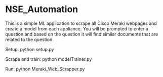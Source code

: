 # NSE_Automation

This is a simple ML application to scrape all Cisco Meraki webpages and create a model from each appliance.
You will be prompted to enter a question and based on the question it will find similar documents that are related to the question.

Setup:  python setup.py

Scrape and train:  python modelTrainer.py

Run:  python Meraki_Web_Scrapper.py

